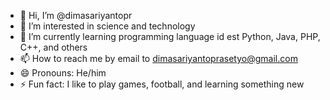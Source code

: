 - 👋 Hi, I’m @dimasariyantopr
- 👀 I’m interested in science and technology
- 🌱 I’m currently learning programming language id est Python, Java, PHP, C++, and others
- 📫 How to reach me by email to dimasariyantoprasetyo@gmail.com
- 😄 Pronouns: He/him
- ⚡ Fun fact: I like to play games, football, and learning something new

<!---
dimasariyantopr/dimasariyantopr is a ✨ special ✨ repository because its `README.md` (this file) appears on your GitHub profile.
You can click the Preview link to take a look at your changes.
--->
